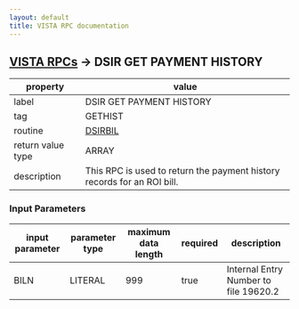 ```yaml
---
layout: default
title: VISTA RPC documentation
---
```




## [VISTA RPCs](TableOfContent.md) &#8594; DSIR GET PAYMENT HISTORY 

 property | value 
--- | --- 
 label | DSIR GET PAYMENT HISTORY
 tag | GETHIST
 routine | [DSIRBIL](http://code.osehra.org/dox/Routine_DSIRBIL_source.html)
 return value type | ARRAY
 description | This RPC is used to return the payment history records for an ROI bill.

### Input Parameters

| input parameter | parameter type | maximum data length | required | description | 
| --- | --- | --- | --- | --- | 
| BILN | LITERAL | 999 | true | Internal Entry Number to file 19620.2 | 